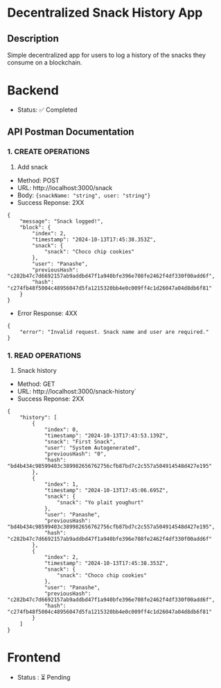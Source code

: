 # Decentralized Snack History App

## Description 
Simple decentralized app for users to log a history of the snacks they consume on a blockchain.


# Backend

- Status: ✅ Completed


## API Postman Documentation

### 1. CREATE OPERATIONS

1. Add snack
- Method: POST
- URL: http://localhost:3000/snack
- Body: `{snackName: "string", user: "string"}`
- Success Reponse: 2XX
```
{
    "message": "Snack logged!",
    "block": {
        "index": 2,
        "timestamp": "2024-10-13T17:45:38.353Z",
        "snack": {
            "snack": "Choco chip cookies"
        },
        "user": "Panashe",
        "previousHash": "c282b47c7d6692157ab9addbd47f1a940bfe396e708fe2462f4df330f00add6f",
        "hash": "c274fb48f5004c48956047d5fa1215320bb4e0c009ff4c1d26047a04d8db6f81"
    }
}
```

- Error Response: 4XX
```
{
    "error": "Invalid request. Snack name and user are required."
}
```


### 1. READ OPERATIONS

1. Snack history
- Method: GET
- URL: http://localhost:3000/snack-history`
- Success Reponse: 2XX
```
{
    "history": [
        {
            "index": 0,
            "timestamp": "2024-10-13T17:43:53.139Z",
            "snack": "First Snack",
            "user": "System Autogenerated",
            "previousHash": "0",
            "hash": "bd4b434c98599403c389982656762756cfb87bd7c2c557a504914548d427e195"
        },
        {
            "index": 1,
            "timestamp": "2024-10-13T17:45:06.695Z",
            "snack": {
                "snack": "Yo plait youghurt"
            },
            "user": "Panashe",
            "previousHash": "bd4b434c98599403c389982656762756cfb87bd7c2c557a504914548d427e195",
            "hash": "c282b47c7d6692157ab9addbd47f1a940bfe396e708fe2462f4df330f00add6f"
        },
        {
            "index": 2,
            "timestamp": "2024-10-13T17:45:38.353Z",
            "snack": {
                "snack": "Choco chip cookies"
            },
            "user": "Panashe",
            "previousHash": "c282b47c7d6692157ab9addbd47f1a940bfe396e708fe2462f4df330f00add6f",
            "hash": "c274fb48f5004c48956047d5fa1215320bb4e0c009ff4c1d26047a04d8db6f81"
        }
    ]
}
```

# Frontend

- Status : ⏳ Pending